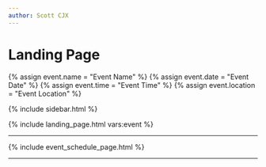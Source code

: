 ```yaml
---
author: Scott CJX
---
```


# Landing Page

{% assign event.name = "Event Name" %}
{% assign event.date = "Event Date" %}
{% assign event.time = "Event Time" %}
{% assign event.location = "Event Location" %}

{% include sidebar.html %}

{% include landing_page.html vars:event %}

<hr>

{% include event_schedule_page.html %}

<hr>
